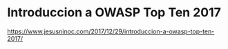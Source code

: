 # Introduccion a OWASP Top Ten 2017
https://www.jesusninoc.com/2017/12/29/introduccion-a-owasp-top-ten-2017/
